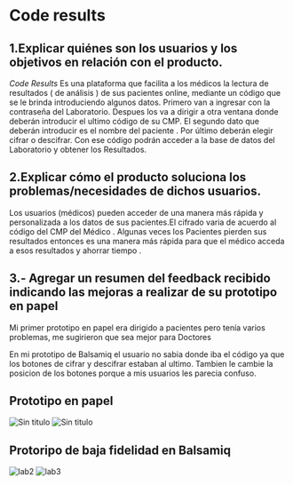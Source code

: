 # Code results


## 1.Explicar quiénes son los usuarios y los objetivos en relación con el producto.
*Code Results* Es una plataforma que facilita a los médicos la lectura de resultados ( de análisis ) de sus pacientes online, mediante un código que se le brinda introduciendo algunos datos.
Primero van a ingresar con la contraseña del Laboratorio. Despues los va a dirigir a otra ventana donde deberán introducir el ultimo código de su CMP. El segundo dato que deberán introducir es el nombre del paciente . Por último deberán elegir cifrar o descifrar. Con ese código podrán acceder a la base de datos del Laboratorio y obtener los Resultados.


## 2.Explicar cómo el producto soluciona los problemas/necesidades de dichos usuarios.

Los usuarios (médicos) pueden acceder de una manera más rápida y personalizada a los datos de sus pacientes.El cifrado varia de acuerdo al código del CMP del Médico .
Algunas veces los Pacientes pierden sus resultados entonces es una manera más rápida para que el médico acceda a esos resultados y ahorrar tiempo .


## 3.- Agregar un resumen del feedback recibido indicando las mejoras a realizar de su prototipo en papel

Mi primer prototipo en papel era dirigido a pacientes pero tenía varios problemas, me sugirieron que sea mejor para Doctores

En mi prototipo de Balsamiq el usuario no sabia donde iba el código ya que los botones de cifrar y descifrar estaban al ultimo.
Tambien le cambie la posicion de los botones porque a mis usuarios les parecia confuso.

## Prototipo en papel 

![Sin titulo](imgs-readme/IMG6618.png)
![Sin titulo](IMG6620.png)

## Protoripo de baja fidelidad en Balsamiq
![lab2](https://user-images.githubusercontent.com/50469947/59572723-a75ce580-9074-11e9-8dfa-0dfece45a817.png)
![lab3](https://user-images.githubusercontent.com/50469947/59572724-a75ce580-9074-11e9-81aa-941e0e4eaca2.png)
